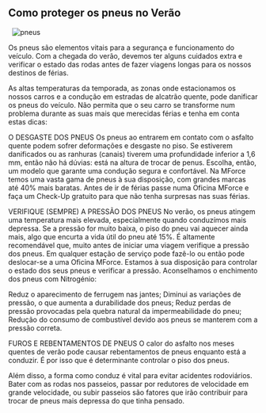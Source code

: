 ## Como proteger os pneus no Verão
&nbsp;
![pneus](https://www.oficinasmforce.pt/uploads/subcanais2/pneus3_destaque.jpg)

Os pneus são elementos vitais para a segurança e funcionamento do veículo. Com a chegada do verão, devemos ter alguns cuidados extra e verificar o estado das rodas antes de fazer viagens longas para os nossos destinos de férias.

As altas temperaturas da temporada, as zonas onde estacionamos os nossos carros e a condução em estradas de alcatrão quente, pode danificar os pneus do veículo. Não permita que o seu carro se transforme num problema durante as suas mais que merecidas férias e tenha em conta estas dicas:

O DESGASTE DOS PNEUS
Os pneus ao entrarem em contato com o asfalto quente podem sofrer deformações e desgaste no piso. Se estiverem danificados ou as ranhuras (canais) tiverem uma profundidade inferior a 1,6 mm, então não há dúvias: está na altura de trocar de penus. Escolha, então, um modelo que garante uma condução segura e confortável. Na MForce temos uma vasta gama de pneus à sua disposição, com grandes marcas até 40% mais baratas. Antes de ir de férias passe numa Oficina MForce e faça um Check-Up gratuito para que não tenha surpresas nas suas férias.

VERIFIQUE (SEMPRE) A PRESSÃO DOS PNEUS
No verão, os pneus atingem uma temperatura mais elevada, especialmente quando conduzímos mais depressa. Se a pressão for muito baixa, o piso do pneu vai aquecer ainda mais, algo que encurta a vida útil do pneu até 15%. É altamente recomendável que, muito antes de iniciar uma viagem verifique a pressão dos pneus. Em qualquer estação de serviço pode fazê-lo ou então pode deslocar-se a uma Oficina MForce. Estamos à sua disposição para controlar o estado dos seus pneus e verificar a pressão. Aconselhamos o enchimento dos pneus com Nitrogénio:

Reduz o aparecimento de ferrugem nas jantes;
Diminui as variações de pressão, o que aumenta a durabilidade dos pneus;
Reduz perdas de pressão provocadas pela quebra natural da impermeabilidade do pneu;
Redução do consumo de combustível devido aos pneus se manterem com a pressão correta.
 
FUROS E REBENTAMENTOS DE PNEUS
O calor do asfalto nos meses quentes de verão pode causar rebentamentos de pneus enquanto está a conduzir. É por isso que é determinante controlar o piso dos pneus.

Além disso, a forma como conduz é vital para evitar acidentes rodoviários. Bater com as rodas nos passeios, passar por redutores de velocidade em grande velocidade, ou subir passeios são fatores que irão contribuir para trocar de pneus mais depressa do que tinha pensado.